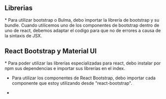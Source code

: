 <h2>Librerias</h2>
* Para utilizar bootstrap o Bulma, debo importar la librería de bootstrap y su bundle. Cuando utilicemos uno de los componentes de bootstrap dentro de uno de react, debemos adaptar el codigo para que no de errores a causa de la sintaxis de JSX.

<h2>React Bootstrap y Material UI</h2>
* Para poder utilizar las librerías especializadas para react, debo instalar por npm sus dependencias e importar sus librerías en el index.

* Para utilizar los componentes de React Bootstrap, debo importar cada componente que estoy utilizando desde "react-bootstrap".

*
